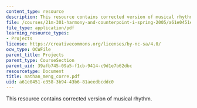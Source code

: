 ```yaml
---
content_type: resource
description: This resource contains corrected version of musical rhythm.
file: /courses/21m-301-harmony-and-counterpoint-i-spring-2005/a61e0451e3583b9443b681aeedbcddc0_nathan_meng_corre.pdf
file_type: application/pdf
learning_resource_types:
- Projects
license: https://creativecommons.org/licenses/by-nc-sa/4.0/
ocw_type: OCWFile
parent_title: Projects
parent_type: CourseSection
parent_uid: 39afb745-09a5-f1cb-9414-c9d1e7b62dbc
resourcetype: Document
title: nathan_meng_corre.pdf
uid: a61e0451-e358-3b94-43b6-81aeedbcddc0
---
```

This resource contains corrected version of musical rhythm.